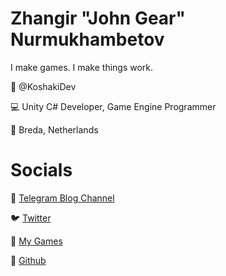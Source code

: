 # Zhangir "John Gear" Nurmukhambetov

I make games. I make things work. 

👤 @KoshakiDev

💻 Unity C# Developer, Game Engine Programmer

📍 Breda, Netherlands

# Socials

📢 [Telegram Blog Channel](http://t.me/KoshakiDevTelegram)

🐦 [Twitter](http://twitter.com/KoshakiDev)

👾 [My Games](http://koshakidev.itch.io)

🐙 [Github](http://github.com/KoshakiDev)

